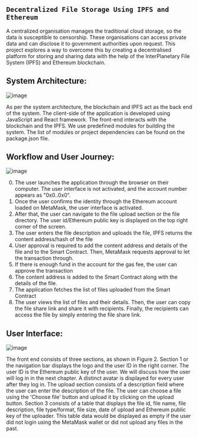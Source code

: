 ## ```Decentralized File Storage Using IPFS and Ethereum```

A centralized organisation manages the traditional cloud storage, so the data is susceptible to censorship. These organisations can access private data and can disclose it to government authorities upon request. This project explores a way to overcome this by creating a decentralised platform for storing and sharing data with the help of the InterPlanetary File System (IPFS) and Ethereum blockchain. 

## System Architecture:
![image](https://user-images.githubusercontent.com/86140201/145105138-1361c20e-8240-4877-8255-04bad286e71b.png)

As per the system architecture, the blockchain and IPFS act as the back end of the system. The client-side of the application is developed using JavaScript and React framework. The front-end interacts with the blockchain and the IPFS. We use predefined modules for building the system. The list of modules or project dependencies can be found on the package.json file.

## Workflow and User Journey:
![image](https://user-images.githubusercontent.com/86140201/145106641-326305f2-bc72-4125-a6b8-686b851dc00f.png)

0)	The user launches the application through the browser on their computer. The user interface is not activated, and the account number appears as "0x0..0x0".    
1)	Once the user confirms the identity through the Ethereum account loaded on MetaMask, the user interface is activated.
2)	After that, the user can navigate to the file upload section or the file directory. The user id/Ethereum public key is displayed on the top right corner of the screen.
3)	The user enters the file description and uploads the file, IPFS returns the content address/hash of the file
4)	User approval is required to add the content address and details of the file and to the Smart Contract. Then, MetaMask requests approval to let the transaction through.
5)	If there is enough fund in the account for the gas fee, the user can approve the transaction
6)	The content address is added to the Smart Contract along with the details of the file.
7)	The application fetches the list of files uploaded from the Smart Contract
8)	The user views the list of files and their details. Then, the user can copy the file share link and share it with recipients. Finally, the recipients can access the file by simply entering the file share link. 

## User Interface:
![image](https://user-images.githubusercontent.com/86140201/145107754-c2c57416-40ef-4c27-abaf-d78ab00ba9e2.png)

The front end consists of three sections, as shown in Figure 2. Section 1 or the navigation bar displays the logo and the user ID in the right corner. The user ID is the Ethereum public key of the user. We will discuss how the user will log in in the next chapter. A distinct avatar is displayed for every user after they log in. The upload section consists of a description field where the user can enter the description of the file. The user can choose a file using the 'Choose file' button and upload it by clicking on the upload button. Section 3 consists of a table that displays the file id, file name, file description, file type/format, file size, date of upload and Ethereum public key of the uploader. This table data would be displayed as empty if the user did not login using the MetaMask wallet or did not upload any files in the past.
